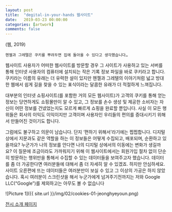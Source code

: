 ```yaml
---
layout: post
title:  "degital-in-your-hands 웹사이트"
date:   2019-03-23 00:00:00
categories: [artwork]
comments: false
---
```


(웹, 2019) 

`헨젤과 그레텔은 쿠키를 뿌려두면 집에 돌아올 수 있다고 생각했습니다…`

웹사이트 사용자가 어떠한 웹사이트를 방문할 경우 그 사이트가 사용하고 있는 서버를 통해 인터넷 사용자의 컴퓨터에 설치되는 작은 기록 정보 파일을 바로 쿠키라고 합니다. 쿠키라는 이름의 유래는 더 유력한 설이 있지만 헨젤과 그레텔의 이야기처럼 넓고 방대한 웹에서 쉽게 길을 찾을 수 있는 표식이라는 달콤한 유래가 더 적절하게 느껴집니다.

대부분의 인터넷 쇼핑사이트(를 포함한 거의 모든 웹사이트)가 고객의 쿠키를 통해 얻는 정보는 당연하게도 쇼핑몰만이 알 수 있고, 그 정보를 손수 생성 및 제공한 소비자는 자신이 어떤 정보를 건넸었는지도 모르게 빠르게 쇼핑을 완료할 뿐입니다. 사실 이 모든 행위들은 회사의 이익도 이익이지만 고객이며 사용자인 우리들의 편의를 증대시키기 위해서 만들어진 것이기도 합니다.

그럼에도 불구하고 의문이 남습니다. 단지 ‘편하기 위해서’라기에는 찝찝합니다. 디지털상에서 지문과도 같은 역할을 하는 이 정보들은 어떻게 수집되고, 배포되며, 순환하고 있을까요? 누군가가 나의 정보를 안다면 나의 디지털 상에서의 이동에는 변화가 생길까요? 이 질문에 조금이라도 가까워지기 위해 이 웹사이트에서는 회원가입 절차 없이 단순히 방문하는 행위만을 통해서 수집할 수 있는 데이터들을 보여주고자 했습니다. 데이터를 좀 더 가공한다면 여러분들에 대해서 좀 더 자세히 알 수 있겠죠. 하지만 안심하세요. 사이트 오른편에 뜨는 데이터들은 여러분만이 보실 수 있고 그 이상의 가공은 하지 않았습니다. 혹시 여러분이 스크린샷을 해서 누군가에게 넘겨주기전까지는 저와 Google LLC(“Google”)를 제외하고는 아무도 볼 수 없습니다


![Picture 1]({{ site.url }}/img/02/cookies-01-jeonghyeyoun.png)

[전시 소개 페이지](https://degitalarts.xyz/in-your-hands/)

<!--more-->
